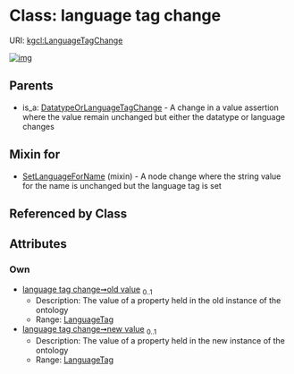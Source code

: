 
# Class: language tag change




URI: [kgcl:LanguageTagChange](http://w3id.org/kgcl_schema/LanguageTagChange)


[![img](https://yuml.me/diagram/nofunky;dir:TB/class/[SetLanguageForName]uses%20-.->[LanguageTagChange&#124;old_value:language_tag%20%3F;new_value:language_tag%20%3F],[DatatypeOrLanguageTagChange]^-[LanguageTagChange],[SetLanguageForName],[DatatypeOrLanguageTagChange])](https://yuml.me/diagram/nofunky;dir:TB/class/[SetLanguageForName]uses%20-.->[LanguageTagChange&#124;old_value:language_tag%20%3F;new_value:language_tag%20%3F],[DatatypeOrLanguageTagChange]^-[LanguageTagChange],[SetLanguageForName],[DatatypeOrLanguageTagChange])

## Parents

 *  is_a: [DatatypeOrLanguageTagChange](DatatypeOrLanguageTagChange.md) - A change in a value assertion where the value remain unchanged but either the datatype or language changes

## Mixin for

 * [SetLanguageForName](SetLanguageForName.md) (mixin)  - A node change where the string value for the name is unchanged but the language tag is set

## Referenced by Class


## Attributes


### Own

 * [language tag change➞old value](language_tag_change_old_value.md)  <sub>0..1</sub>
     * Description: The value of a property held in the old instance of the ontology
     * Range: [LanguageTag](types/LanguageTag.md)
 * [language tag change➞new value](language_tag_change_new_value.md)  <sub>0..1</sub>
     * Description: The value of a property held in the new instance of the ontology
     * Range: [LanguageTag](types/LanguageTag.md)
